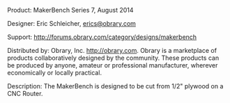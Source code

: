 Product: MakerBench Series 7, August 2014

Designer: Eric Schleicher, erics@obrary.com

Support:  http://forums.obrary.com/category/designs/makerbench 

Distributed by:  Obrary, Inc.  http://obrary.com.  Obrary is a marketplace of products collaboratively designed by the community. These products can be produced by anyone, amateur or professional manufacturer, wherever economically or locally practical.

Description:
The MakerBench is designed to be cut from 1/2" plywood on a CNC Router.